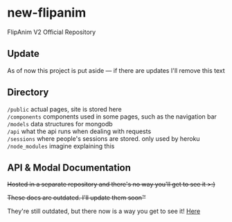 # new-flipanim

FlipAnim V2 Official Repository

## Update
As of now this project is put aside — if there are updates I'll remove this text

## Directory

`/public` actual pages, site is stored here<br>
`/components` components used in some pages, such as the navigation bar<br>
`/models` data structures for mongodb<br>
`/api` what the api runs when dealing with requests<br>
`/sessions` where people's sessions are stored. only used by heroku<br>
`/node_modules` imagine explaining this<br>

## API & Modal Documentation

~~Hosted in a separate repository and there's no way you'll get to see it >:)~~

~~These docs are outdated. I'll update them soon™~~

They're still outdated, but there now is a way you get to see it! [Here](https://github.com/flipanim-projects/docs-outdated)
